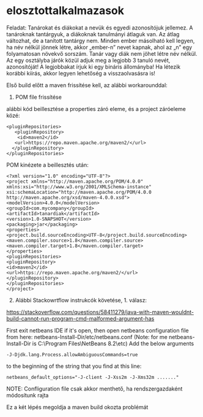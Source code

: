 # elosztottalkalmazasok

Feladat: Tanárokat és diákokat a nevük és egyedi azonosítójuk jellemez. A tanároknak tantárgyuk,
a diákoknak tanulmányi átlaguk van. 
Az átlag változhat, de a tanított tantárgy nem. Minden ember másolható kell legyen, 
ha név nélkül jönnek létre, akkor „ember-n” nevet kapnak,
 ahol az „n” egy folyamatosan növekvő sorszám.  Tanár vagy diák nem jöhet létre név nélkül.
 Az egy osztályba járók közül adjuk meg a legjobb 3 tanuló nevét, azonosítóját!
 A legjobbakat írjuk ki egy bináris állományba! Ha létezik korábbi kiírás, akkor legyen lehetőség 
a visszaolvasásra is! 


Első build előtt a maven frissítése kell, az alábbi workarounddal:

1. POM file frissítése

alábbi kód beillesztése a properties záró eleme, és a project záróeleme közé:

```
<pluginRepositories>
   <pluginRepository> 
    <id>maven2</id> 
   <url>https://repo.maven.apache.org/maven2/</url> 
  </pluginRepository> 
</pluginRepositories>
```


POM kinézete a beillesztés után:

```
<?xml version="1.0" encoding="UTF-8"?>
<project xmlns="http://maven.apache.org/POM/4.0.0" xmlns:xsi="http://www.w3.org/2001/XMLSchema-instance" xsi:schemaLocation="http://maven.apache.org/POM/4.0.0 http://maven.apache.org/xsd/maven-4.0.0.xsd">
<modelVersion>4.0.0</modelVersion>
<groupId>com.mycompany</groupId>
<artifactId>tanardiak</artifactId>
<version>1.0-SNAPSHOT</version>
<packaging>jar</packaging>
<properties>
<project.build.sourceEncoding>UTF-8</project.build.sourceEncoding>
<maven.compiler.source>1.8</maven.compiler.source>
<maven.compiler.target>1.8</maven.compiler.target>
</properties>
<pluginRepositories>
<pluginRepository>
<id>maven2</id>
<url>https://repo.maven.apache.org/maven2/</url>
</pluginRepository>
</pluginRepositories>
</project>

```
2. Alábbi Stackowrtflow instrukcók követése, 1. válasz:

https://stackoverflow.com/questions/58411279/java-with-maven-wouldnt-build-cannot-run-program-cmd-malformed-argument-has

First exit netbeans IDE if it's open, then open netbeans configuration file from here: netbeans-Install-Dir/etc/netbeans.conf (Note: for me netbeans-Install-Dir is C:\Program Files\NetBeans 8.2\etc)
Add the below arguments
```
-J-Djdk.lang.Process.allowAmbiguousCommands=true
```
to the beginning of the string that you find at this line:
```
netbeans_default_options="-J-client -J-Xss2m -J-Xms32m ......."
```
NOTE: Confliguration file csak akkor menthető, ha rendszergazdaként módosítunk rajta



Ez a két lépés megoldja a maven build okozta problémát
